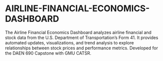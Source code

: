 # AIRLINE-FINANCIAL-ECONOMICS-DASHBOARD
The Airline Financial Economics Dashboard analyzes airline financial and stock data from the U.S. Department of Transportation’s Form 41. It provides automated updates, visualizations, and trend analysis to explore relationships between stock prices and performance metrics. Developed for the DAEN 690 Capstone with GMU CATSR.
